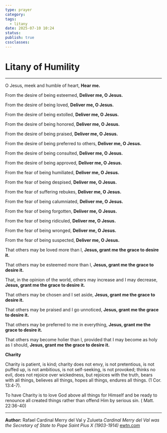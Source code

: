 ```yaml
---
type: prayer
category: 
tags:
  - litany
date: 2025-07-10 10:24
status: 
publish: true
cssclasses:
---
```

# Litany of Humility
----
O Jesus, meek and humble of heart,
**Hear me.**

From the desire of being esteemed,
**Deliver me, O Jesus.**

From the desire of being loved,
**Deliver me, O Jesus.**

From the desire of being extolled,
**Deliver me, O Jesus.**

From the desire of being honored,
**Deliver me, O Jesus.**

From the desire of being praised,
**Deliver me, O Jesus.**

From the desire of being preferred to others,
**Deliver me, O Jesus.**

From the desire of being consulted,
**Deliver me, O Jesus.**

From the desire of being approved,
**Deliver me, O Jesus.**

From the fear of being humiliated,
**Deliver me, O Jesus.**

From the fear of being despised,
**Deliver me, O Jesus.**

From the fear of suffering rebukes,
**Deliver me, O Jesus.**

From the fear of being calumniated,
**Deliver me, O Jesus.**

From the fear of being forgotten,
**Deliver me, O Jesus.**

From the fear of being ridiculed,
**Deliver me, O Jesus.**

From the fear of being wronged,
**Deliver me, O Jesus.**

From the fear of being suspected,
**Deliver me, O Jesus.**

That others may be loved more than I,
**Jesus, grant me the grace to desire it.**

That others may be esteemed more than I,
**Jesus, grant me the grace to desire it.**

That, in the opinion of the world, others may increase and I may decrease,
**Jesus, grant me the grace to desire it.**

That others may be chosen and I set aside,
**Jesus, grant me the grace to desire it.**

That others may be praised and I go unnoticed,
**Jesus, grant me the grace to desire it.**

That others may be preferred to me in everything,
**Jesus, grant me the grace to desire it.**

That others may become holier than I, provided that I may become as holy as I should,
**Jesus, grant me the grace to desire it.**

**Charity**

Charity is patient, is kind; charity does not envy, is not pretentious, is not puffed up, is not ambitious, is not self-seeking, is not provoked; thinks no evil, does not rejoice over wickedness, but rejoices with the truth, bears with all things, believes all things, hopes all things, endures all things. (1 Cor. 13:4-7).

To have Charity is to love God above all things for Himself and be ready to renounce all created things rather than offend Him by serious sin. ( Matt. 22:36-40)

---
**Author:** Rafael Cardinal Merry del Val y Zulueta
_Cardinal Merry del Val was the Secretary of State to Pope Saint Pius X (1903-1914)_
[ewtn.com](https://www.ewtn.com/catholicism/devotions/litany-of-humility-245)